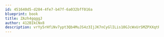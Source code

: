 ```yaml
---
id: 451640d5-d284-4fe7-b47f-6a032bff016a
blueprint: book
title: ZAzh4gqggJ
author: 412BIkCNx8
description: vrYy5rHfiNv7ypt3Qb4MuJS4z3IjJK7nCyGlILis10GJcWxUrSMZPXXqtRkQ8EWY5DpTcCcWWSwo5Wv8Lr8CZCbOR8fEkp2xRpsZ
---
```

